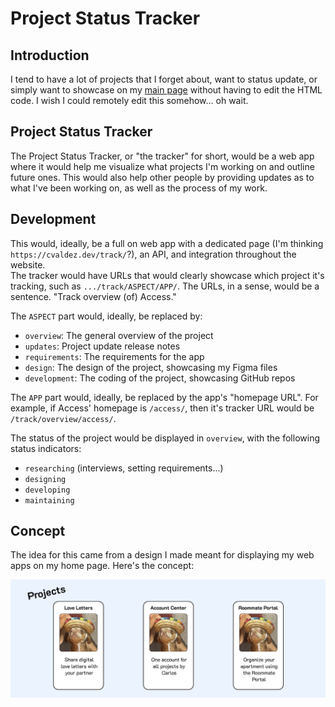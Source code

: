 # Project Status Tracker
## Introduction
I tend to have a lot of projects that I forget about, want to status update, or simply want to showcase on my 
[main page](https://cvaldez.dev/) without having to edit the HTML code. I wish I could remotely edit this somehow... 
oh wait.

## Project Status Tracker
The Project Status Tracker, or "the tracker" for short, would be a web app where it would help me visualize what 
projects I'm working on and outline future ones. This would also help other people by providing updates as to what I've 
been working on, as well as the process of my work.

## Development
This would, ideally, be a full on web app with a dedicated page (I'm thinking `https://cvaldez.dev/track/`?), an API, 
and integration throughout the website.<br>
The tracker would have URLs that would clearly showcase which project it's tracking, such as 
`.../track/ASPECT/APP/`. The URLs, in a sense, would be a sentence. "Track overview (of) Access."

The `ASPECT` part would, ideally, be replaced by:
- `overview`: The general overview of the project
- `updates`: Project update release notes
- `requirements`: The requirements for the app
- `design`: The design of the project, showcasing my Figma files
- `development`: The coding of the project, showcasing GitHub repos

The `APP` part would, ideally, be replaced by the app's "homepage URL". For example, if Access' homepage is `/access/`, 
then it's tracker URL would be `/track/overview/access/`.<br>

The status of the project would be displayed in `overview`, with the following status indicators:
- `researching` (interviews, setting requirements...)
- `designing`
- `developing`
- `maintaining`

## Concept
The idea for this came from a design I made meant for displaying my web apps on my home page. Here's the concept:

<img alt="Concept of how the tracker would look like." src="tracker-concept.png">